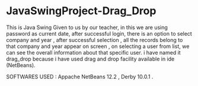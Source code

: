 # JavaSwingProject-Drag_Drop
This is Java Swing Given to us by our teacher, 
in this we are using password as current date, after successful login,
there is an option to select company and year , after successful selection ,
all the records belong to that company and year appear on screen , on selecting a user from list,
we can see the overall information about that specific user. 
i have named it drag_drop because i have used drag and drop facility available in ide (NetBeans).

SOFTWARES USED : Appache NetBeans 12.2 , Derby 10.0.1 .
